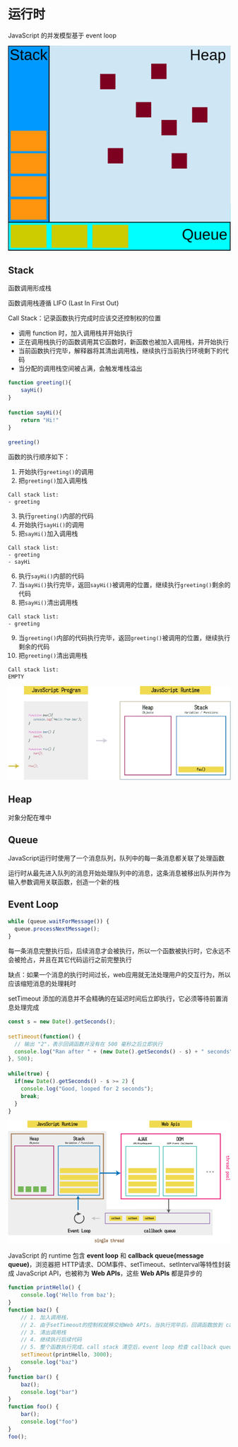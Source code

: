 # 运行时

JavaScript 的并发模型基于 event loop

![runtime](runtime.svg)

## Stack

函数调用形成栈

函数调用栈遵循 LIFO (Last In First Out)

Call Stack：记录函数执行完成时应该交还控制权的位置
* 调用 function 时，加入调用栈并开始执行
* 正在调用栈执行的函数调用其它函数时，新函数也被加入调用栈，并开始执行
* 当前函数执行完毕，解释器将其清出调用栈，继续执行当前执行环境剩下的代码
* 当分配的调用栈空间被占满，会触发堆栈溢出

```javascript
function greeting(){
    sayHi()
}

function sayHi(){
    return "Hi!"
}

greeting()
```

函数的执行顺序如下：
1. 开始执行`greeting()`的调用
2. 把`greeting()`加入调用栈
```
Call stack list:
- greeting
```
3. 执行`greeting()`内部的代码
4. 开始执行`sayHi()`的调用
5. 把`sayHi()`加入调用栈
```
Call stack list:
- greeting
- sayHi
```
6. 执行`sayHi()`内部的代码
7. 当`sayHi()`执行完毕，返回`sayHi()`被调用的位置，继续执行`greeting()`剩余的代码
8. 把`sayHi()`清出调用栈
```
Call stack list:
- greeting
```
9. 当`greeting()`内部的代码执行完毕，返回`greeting()`被调用的位置，继续执行剩余的代码
10. 把`greeting()`清出调用栈
```
Call stack list:
EMPTY
```

![call stack](call_stack.gif)

## Heap

对象分配在堆中

## Queue

JavaScript运行时使用了一个消息队列，队列中的每一条消息都关联了处理函数

运行时从最先进入队列的消息开始处理队列中的消息，这条消息被移出队列并作为输入参数调用关联函数，创造一个新的栈

## Event Loop

```javascript
while (queue.waitForMessage()) {
  queue.processNextMessage();
}
```

每一条消息完整执行后，后续消息才会被执行，所以一个函数被执行时，它永远不会被抢占，并且在其它代码运行之前完整执行

缺点：如果一个消息的执行时间过长，web应用就无法处理用户的交互行为，所以应该缩短消息的处理耗时

setTimeout 添加的消息并不会精确的在延迟时间后立即执行，它必须等待前置消息处理完成

```javascript
const s = new Date().getSeconds();

setTimeout(function() {
  // 输出 "2"，表示回调函数并没有在 500 毫秒之后立即执行
  console.log("Ran after " + (new Date().getSeconds() - s) + " seconds");
}, 500);

while(true) {
  if(new Date().getSeconds() - s >= 2) {
    console.log("Good, looped for 2 seconds");
    break;
  }
}
```

![event loop](event_loop.png)

JavaScript 的 runtime 包含 **event loop** 和 **callback queue(message queue)**，浏览器把 HTTP请求、DOM事件、setTimeout、setInterval等特性封装成 JavaScript API，也被称为 **Web APIs**，这些 **Web APIs** 都是异步的


```javascript
function printHello() {
    console.log('Hello from baz');
}
function baz() {
    // 1. 加入调用栈，
    // 2. 由于setTimeout的控制权就移交给Web APIs，当执行完毕后，回调函数放到 callback queue，等待 event loop 下次调度
    // 3. 清出调用栈
    // 4. 继续执行后续代码
    // 5. 整个函数执行完成，call stack 清空后，event loop 检查 callback queue，把 callback 放回 call stack 进行执行
    setTimeout(printHello, 3000);
    console.log("baz")
}
function bar() {
    baz();
    console.log("bar")
}
function foo() {
    bar();
    console.log("foo")
}
foo();
```